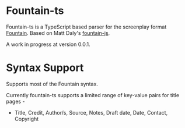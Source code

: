 Fountain-ts
===========

Fountain-ts is a TypeScript based parser for the screenplay format [Fountain](http://fountain.io/). Based on Matt Daly's [fountain-js](https://github.com/mattdaly/Fountain.js). 

A work in progress at version 0.0.1.

# Syntax Support

Supports most of the Fountain syntax.

Currently fountain-ts supports a limited range of key-value pairs for title pages - 

* Title, Credit, Author/s, Source, Notes, Draft date, Date, Contact, Copyright

<!-- Work is being done to make title page parsing friendlier, allowing custom key-value pairs, but as of version 0.1.0 only the above are supported.

Instructions
============

fountain-js accepts a string value to it's parse function, therefore opening or retrieving files is down to you - open the file, retrieve it's string contents and pass it to fountain-js. 

The parser doesn't simply change scripts lines in to html, it first splits the script down line by line and generates an array of tokens representing each script element. This tokenized array provides the opportunity to iterate over a script in it's raw state and do some analysis (e.g. we could search for every character element with the name STEEL, we could do this against the HTML using jQuery but it'd be a slower process). By default, fountain-js simply returns the generated html, but you can also gain access to those tokens if you ask for them (more on that below).

To use Fountain.js, either import it within an HTML page or require it as a module inside Node.js (it's available to both by default).

```
<script type="text/javascript" src="fountain.js"></script>
<script type="text/javascript">
  var file = ... open the file from somewhere and get it's string value ...
  var output = fountain.parse(file);
</script>
```

fountain-js supports both sync and async functionality, the function names remain the same. For async, simply attach a callback to the parse function and handle the result inside that callback.

```
<script type="text/javascript" src="fountain.js"></script>
<script type="text/javascript">
  var file = ... open the file from somewhere and get it's string value ...
  fountain.parse(file, function (output) {
    // do something
  });
</script>
```

The output provided by fountain-js is of a specific format. The output to both sync and async functions is an object literal of the format { title: '...', html: { title_page: '...', script: '...' } }. If a title was set in the original file the title property will be set to it (as plain text with formatting removed), the html.title_page property contains the html generated for any title page syntax definitions, and the html.script property contains the html generated for the rest of the script.

```
<script type="text/javascript" src="fountain.js"></script>
<script type="text/javascript">
  var file = ... open the file from somewhere and get it's string value ...
  fountain.parse(file, function (output) {
    // output.title - 'Big Fish'
    // output.html.title_page - '<h1>Big Fish</h1><p class="author">...'
    // output.html.script - '<h2><span class="bold">FADE IN:</span></h2>...'
  });
</script>
```

If you want access to the tokens that fountain-js generates, simply attach a true parameter to your parse calls. Requesting tokens adds a tokens property to the output generated by fountain-js. That tokens property is an array of object literals, each of the form { type: '...', text: '...' }, some elements have additional properties (e.g. the type 'scene_heading' also has a property called 'scene-number' if a scene number was attached to that specific scene heading). It should also be noted that fountain-js iterates the script from bottom to top, therefore requesting tokens requires reversing the array before fountain-js returns you the data, this might add a slight delay (milliseconds in most cases) on large scripts.

```
<script type="text/javascript" src="fountain.js"></script>
<script type="text/javascript">
  var file = ... open the file from somewhere and get it's string value ...
  fountain.parse(file, true, function (output) {
    // output.title - 'Big Fish'
    // output.html.title_page - '<h1>Big Fish</h1><p class="author">...'
    // output.html.script - '<h2><span class="bold">FADE IN:</span></h2>...'
    // output.tokens - [ ... { type: 'transition'. text: '<span class="bold">FADE IN:</span>' } ... ]
  });
</script>
```

The tokens for the Brick & Steel sample found on the fountain.io website would look as follows (just a small sample):

```
[ 
  ..., 
  { type="scene_heading", text="EXT. BRICK'S PATIO - DAY", scene_number="1"}, 
  { type="action", text="A gorgeous day. The su...emplating -- something."}, 
  { type="action", text="The SCREEN DOOR slides ...es with two cold beers."},  
  { type="dialogue_begin"}, 
  { type="character", text="STEEL"}, 
  { type="dialogue", text="Beer's ready!"}, 
  { type="dialogue_end"}, 
  { type="dialogue_begin"}, 
  { type="character", text="BRICK"}, 
  { type="dialogue", text="Are they cold?"}, 
  { type="dialogue_end"}, 
  { type="page_break"}, 
  { type="dialogue_begin"}, 
  { type="character", text="STEEL"}, 
  { type="dialogue", text="Does a bear crap in the woods?"}, 
  { type="dialogue_end"}, 
  { type="action", text="Steel sits. They laugh at the dumb joke."},
  { type="dialogue_begin"}, 
  { type="character", text="STEEL"}, 
  { type="parenthetical", text="(beer raised)"}, 
  { type="dialogue", text="To retirement."}, 
  { type="dialogue_end"}, 
  { type="dialogue_begin"}, 
  { type="character", text="BRICK"}, 
  { type="dialogue", text="To retirement."}, 
  { type="dialogue_end"}
  ...
```

As you can see fountain-js attaches some extra tokens, such as 'dialogue_begin' and 'dialogue_end'. These are used to block together sections, in the case of dialogue it allows fountain-js to attach a dual dialogue property to blocks of dialogue. -->
